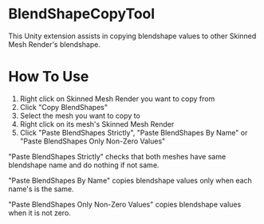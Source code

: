 # BlendShapeCopyTool
This Unity extension assists in copying blendshape values to other Skinned Mesh Render's blendshape.

# How To Use
1. Right click on Skinned Mesh Render you want to copy from
2. Click "Copy BlendShapes"
3. Select the mesh you want to copy to
4. Right click on its mesh's Skinned Mesh Render
5. Click "Paste BlendShapes Strictly", "Paste BlendShapes By Name" or "Paste BlendShapes Only Non-Zero Values"

"Paste BlendShapes Strictly" checks that both meshes have same blendshape name and do nothing if not same.

"Paste BlendShapes By Name" copies blendshape values only when each name's is the same.

"Paste BlendShapes Only Non-Zero Values" copies blendshape values when it is not zero.